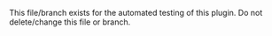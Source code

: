 This file/branch exists for the automated testing of this plugin. Do not delete/change this file or branch.